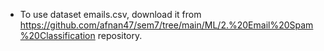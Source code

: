 * To use dataset emails.csv, download it from https://github.com/afnan47/sem7/tree/main/ML/2.%20Email%20Spam%20Classification repository.
